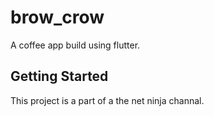 # brow_crow

A coffee app build using flutter.

## Getting Started

This project is a part of a the net ninja channal.
